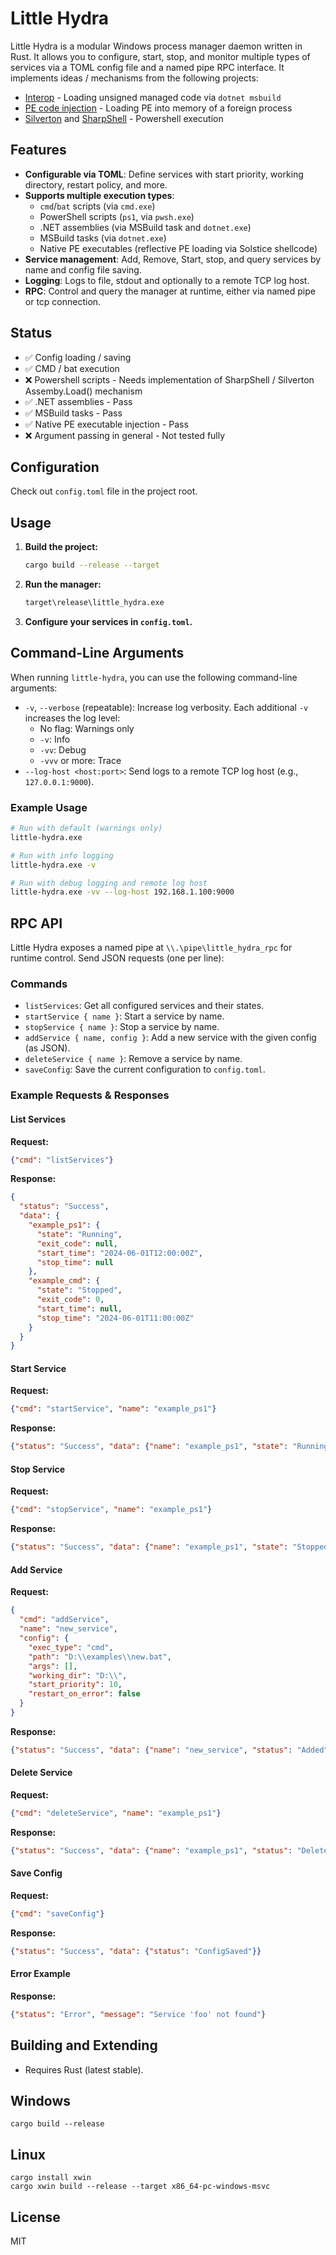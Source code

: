 # Little Hydra

Little Hydra is a modular Windows process manager daemon written in Rust. It allows you to configure, start, stop, and monitor multiple types of services via a TOML config file and a named pipe RPC interface.
It implements ideas / mechanisms from the following projects:

- [Interop](https://github.com/XboxOneResearch/Interop) - Loading unsigned managed code via `dotnet msbuild` 
- [PE code injection](https://github.com/exploits-forsale/solstice) - Loading PE into memory of a foreign process
- [Silverton](https://github.com/kwsimons/Silverton) and [SharpShell](https://github.com/xboxoneresearch/SharpShell) - Powershell execution

## Features
- **Configurable via TOML**: Define services with start priority, working directory, restart policy, and more.
- **Supports multiple execution types**:
  - `cmd`/`bat` scripts (via `cmd.exe`)
  - PowerShell scripts (`ps1`, via `pwsh.exe`)
  - .NET assemblies (via MSBuild task and `dotnet.exe`)
  - MSBuild tasks (via `dotnet.exe`)
  - Native PE executables (reflective PE loading via Solstice shellcode)
- **Service management**: Add, Remove, Start, stop, and query services by name and config file saving.
- **Logging**: Logs to file, stdout and optionally to a remote TCP log host.
- **RPC**: Control and query the manager at runtime, either via named pipe or tcp connection.

## Status

- ✅ Config loading / saving
- ✅ CMD / bat execution
- ❌ Powershell scripts - Needs implementation of SharpShell / Silverton Assemby.Load() mechanism
- ✅ .NET assemblies - Pass
- ✅ MSBuild tasks - Pass
- ✅ Native PE executable injection - Pass
- ❌ Argument passing in general - Not tested fully

## Configuration

Check out `config.toml` file in the project root.

## Usage

1. **Build the project:**
   ```sh
   cargo build --release --target 
   ```
2. **Run the manager:**
   ```sh
   target\release\little_hydra.exe
   ```
3. **Configure your services in `config.toml`.**

## Command-Line Arguments

When running `little-hydra`, you can use the following command-line arguments:

- `-v`, `--verbose` (repeatable): Increase log verbosity. Each additional `-v` increases the log level:
  - No flag: Warnings only
  - `-v`: Info
  - `-vv`: Debug
  - `-vvv` or more: Trace
- `--log-host <host:port>`: Send logs to a remote TCP log host (e.g., `127.0.0.1:9000`).

### Example Usage

```sh
# Run with default (warnings only)
little-hydra.exe

# Run with info logging
little-hydra.exe -v

# Run with debug logging and remote log host
little-hydra.exe -vv --log-host 192.168.1.100:9000
```

## RPC API

Little Hydra exposes a named pipe at `\\.\pipe\little_hydra_rpc` for runtime control. Send JSON requests (one per line):

### Commands
- `listServices`: Get all configured services and their states.
- `startService { name }`: Start a service by name.
- `stopService { name }`: Stop a service by name.
- `addService { name, config }`: Add a new service with the given config (as JSON).
- `deleteService { name }`: Remove a service by name.
- `saveConfig`: Save the current configuration to `config.toml`.

### Example Requests & Responses

#### List Services
**Request:**
```json
{"cmd": "listServices"}
```
**Response:**
```json
{
  "status": "Success",
  "data": {
    "example_ps1": {
      "state": "Running",
      "exit_code": null,
      "start_time": "2024-06-01T12:00:00Z",
      "stop_time": null
    },
    "example_cmd": {
      "state": "Stopped",
      "exit_code": 0,
      "start_time": null,
      "stop_time": "2024-06-01T11:00:00Z"
    }
  }
}
```

#### Start Service
**Request:**
```json
{"cmd": "startService", "name": "example_ps1"}
```
**Response:**
```json
{"status": "Success", "data": {"name": "example_ps1", "state": "Running"}}
```

#### Stop Service
**Request:**
```json
{"cmd": "stopService", "name": "example_ps1"}
```
**Response:**
```json
{"status": "Success", "data": {"name": "example_ps1", "state": "Stopped", "exit_code": 0}}
```

#### Add Service
**Request:**
```json
{
  "cmd": "addService",
  "name": "new_service",
  "config": {
    "exec_type": "cmd",
    "path": "D:\\examples\\new.bat",
    "args": [],
    "working_dir": "D:\\",
    "start_priority": 10,
    "restart_on_error": false
  }
}
```
**Response:**
```json
{"status": "Success", "data": {"name": "new_service", "status": "Added"}}
```

#### Delete Service
**Request:**
```json
{"cmd": "deleteService", "name": "example_ps1"}
```
**Response:**
```json
{"status": "Success", "data": {"name": "example_ps1", "status": "Deleted"}}
```

#### Save Config
**Request:**
```json
{"cmd": "saveConfig"}
```
**Response:**
```json
{"status": "Success", "data": {"status": "ConfigSaved"}}
```

#### Error Example
**Response:**
```json
{"status": "Error", "message": "Service 'foo' not found"}
```

## Building and Extending

- Requires Rust (latest stable).

## Windows

```
cargo build --release
```

## Linux

```
cargo install xwin
cargo xwin build --release --target x86_64-pc-windows-msvc
```

## License
MIT
